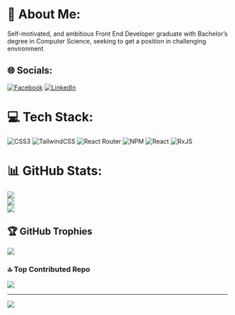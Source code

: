 # 💫 About Me:
Self-motivated, and ambitious Front End Developer graduate with Bachelor’s degree in Computer Science, seeking to get a position in challenging environment<br>


## 🌐 Socials:
[![Facebook](https://img.shields.io/badge/Facebook-%231877F2.svg?logo=Facebook&logoColor=white)](https://facebook.com/https://www.facebook.com/Engineer.Mostafa10/) [![LinkedIn](https://img.shields.io/badge/LinkedIn-%230077B5.svg?logo=linkedin&logoColor=white)](https://linkedin.com/in/https://www.linkedin.com/in/mostafakhater10/) 

# 💻 Tech Stack:
![CSS3](https://img.shields.io/badge/css3-%231572B6.svg?style=for-the-badge&logo=css3&logoColor=white) ![TailwindCSS](https://img.shields.io/badge/tailwindcss-%2338B2AC.svg?style=for-the-badge&logo=tailwind-css&logoColor=white) ![React Router](https://img.shields.io/badge/React_Router-CA4245?style=for-the-badge&logo=react-router&logoColor=white) ![NPM](https://img.shields.io/badge/NPM-%23CB3837.svg?style=for-the-badge&logo=npm&logoColor=white) ![React](https://img.shields.io/badge/react-%2320232a.svg?style=for-the-badge&logo=react&logoColor=%2361DAFB) ![RxJS](https://img.shields.io/badge/rxjs-%23B7178C.svg?style=for-the-badge&logo=reactivex&logoColor=white)
# 📊 GitHub Stats:
![](https://github-readme-stats.vercel.app/api?username=MoKhater10&theme=prussian&hide_border=false&include_all_commits=false&count_private=false)<br/>
![](https://github-readme-streak-stats.herokuapp.com/?user=MoKhater10&theme=prussian&hide_border=false)<br/>
![](https://github-readme-stats.vercel.app/api/top-langs/?username=MoKhater10&theme=prussian&hide_border=false&include_all_commits=false&count_private=false&layout=compact)

## 🏆 GitHub Trophies
![](https://github-profile-trophy.vercel.app/?username=MoKhater10&theme=radical&no-frame=false&no-bg=true&margin-w=4)

### 🔝 Top Contributed Repo
![](https://github-contributor-stats.vercel.app/api?username=MoKhater10&limit=5&theme=dark&combine_all_yearly_contributions=true)

---
[![](https://visitcount.itsvg.in/api?id=MoKhater10&icon=0&color=0)](https://visitcount.itsvg.in)

<!-- Proudly created with GPRM ( https://gprm.itsvg.in ) -->
